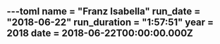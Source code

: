---toml
name = "Franz Isabella"
run_date = "2018-06-22"
run_duration = "1:57:51"
year = 2018
date = 2018-06-22T00:00:00.000Z
---


